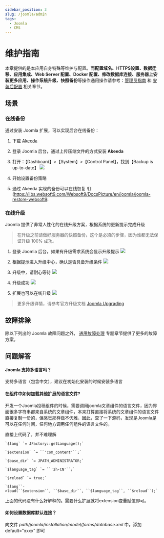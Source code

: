 ```yaml
---
sidebar_position: 3
slug: /joomla/admin
tags:
  - Joomla
  - CMS
---
```


# 维护指南

本章提供的是本应用自身特殊等维护与配置。而**配置域名、HTTPS设置、数据迁移、应用集成、Web Server 配置、Docker 配置、修改数据库连接、服务器上安装更多应用、操作系统升级、快照备份**等操作通用操作请参考：[管理员指南](../administrator) 和 [安装后配置](../install/setup/) 相关章节。

## 场景

### 在线备份

通过安装 Joomla 扩展，可以实现后台在线备份：

1. 下载 [Akeeda](https://www.akeebabackup.com/download.html)

2. 登录 Joomla 后台，通过上传压缩文件的方式安装 **Akeeda** 

3. 打开：【Dashboard】>【System】>【Control Panel】，找到【Backup is up-to-date】
   ![](https://libs.websoft9.com/Websoft9/DocsPicture/en/joomla/joomla-backup-websoft9.png)

4. 开始设置备份策略

5. 通过 Akeeda 实现的备份可以在线恢复
   ![](https://libs.websoft9.com/Websoft9/DocsPicture/en/joomla/joomla-restore-websoft9.


### 在线升级

Joomla 提供了非常人性化的在线升级方案，根据系统的更新提示完成升级

> 在升级之前请做好服务器的快照备份，这个是必须的步骤，因为谁都无法保证升级 100% 成功。

1. 登录 Joomla 后台，如果有升级需求系统会显示升级提示
   ![](https://libs.websoft9.com/Websoft9/DocsPicture/zh/joomla/joomla-bkupgradets-websoft9.png)  

2. 根据提示进入升级中心，确认是否具备升级条件
   ![](https://libs.websoft9.com/Websoft9/DocsPicture/zh/joomla/joomla-update003-websoft9.png)

3. 升级中，请耐心等待
   ![](https://libs.websoft9.com/Websoft9/DocsPicture/en/joomla/joomla-update004-websoft9.PNG)

4. 升级成功
   ![](https://libs.websoft9.com/Websoft9/DocsPicture/en/joomla/joomla-update005-websoft9.PNG)

5. 扩展也可以在线升级
   ![](https://libs.websoft9.com/Websoft9/DocsPicture/zh/joomla/joomla-bkextupgrade-websoft9.png)


> 更多升级详情，请参考官方升级文档 [Joomla Upgrading](https://docs.joomla.org/Portal:Upgrading_Versions/zh-cn)


## 故障排除

除以下列出的 Joomla 故障问题之外， [通用故障处理](../troubleshoot) 专题章节提供了更多的故障方案。 

## 问题解答

#### Joomla 支持多语言吗？

支持多语言（包含中文），建议在初始化安装的时候安装多语言

#### 在组件中如何加载其他扩展的语言文件?

开发一个Joomla投稿组件的时候，需要调用joomla文章组件的语言文件，因为界面很多字符串都来自系统的文章组件，本来打算直接将系统的文章组件的语言文件直接复制一份的，但感觉那样做不优雅，因此，查了一下源码，发现是Joomla是可以在任何时间，任何地方调用任何组件的语言文件的。

直接上代码了，并不难理解

~~~
`$lang` `= JFactory::getLanguage();`

`$extension` `= ``'com_content'``;`

`$base_dir` `= JPATH_ADMINISTRATOR;`

`$language_tag` `= ``'zh-CN'``;`

`$reload` `= true;`

`$lang``->load(``$extension``, ``$base_dir``, ``$language_tag``, ``$reload``);`
~~~

上面的代码没有什么好解释的。需要什么扩展就将extension变量赋值即可。

#### 如何设置数据库默认连接？

向文件 *path/joomla/installation/model/forms/database.xml* 中，添加 default="xxxx" 即可